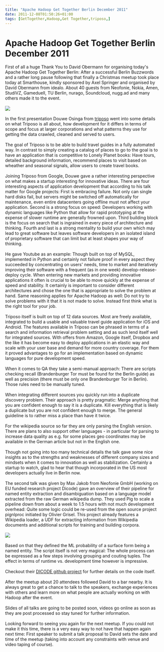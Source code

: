 ```yaml
---
title: "Apache Hadoop Get Together Berlin December 2011"
date: 2011-12-08T01:50:26+01:00
tags: [GetTogether,Hadoop,Get Together,triposo,]
---
```


# Apache Hadoop Get Together Berlin December 2011


First of all a huge Thank You to David Obermann for organising today's Apache Hadoop Get Together Berlin: After a 
successful Berlin Buzzwords and a rather long pause following that finally a Christmas meetup took place today at 
Smarthouse, kindly sponsored by Axel Springer and organised by David Obermann from idealo. About 40 guests from 
Neofonie, Nokia, Amen, StudiVZ, Gameduell, TU Berlin, nurago, Soundcloud, nugg.ad and many others made it to the 
event.<br><br><img src="http://isabel-drost.de/Bilder/wordpress/hadoop_201112.jpg"/><br><br>In the first presentation 
Douwe Osinga from <a href="http://www.triposo.com/">triposo</a> went into some details on what Triposo is all about, 
how development for it differs in terms of scope and focus at larger corporations and what patterns they use for 
getting the data crawled, cleaned and served to users.<br><br>The goal of Triposo is to be able to build travel guides 
in a fully automated way. In contrast to simply creating a catalog of places to go to the goal is to have an 
application that is competitive to Lonely Planet books: Have tours, detailed background information, recommend places 
to visit based on wheather and seasonal signals, allow users to create travel books.<br><br>Joining Triposo from 
Google, Douwe gave a rather interesting perspective on what makes a startup interesting for innovative ideas. There are 
four interesting aspects of application development that according to his talk matter for Google projects: First is 
embracing failure. Not only can single hard disks fail, but servers might be switched off automatically for 
maintenance, even entire datacenters going offline must not affect your application. Second is a strong focus on speed: 
Developers working with dynamic languages like Python that allow for rapid prototyping at the expense of slower runtime 
are generally frowned upon. Third building block is the focus on search that is ingrained in every piece of 
architecture and thinking. Fourth and last is a strong mentality to build your own which may lead to great software but 
leaves software developers in an isolated island of proprietary software that can limit but at least shapes your way of 
thinking.<br><br>He gave Youtube as an example: Though built on top of MySQL, implemented in Python and certainly not 
failure proof in every aspect they succeeded by concentrating on users' needs, time to market and iteratively improving 
their software with a frequent (as in one week) develop-release-deploy cycle. When entering new markets and providing 
innovative applications it often is crucial to be able to move quickly at the expense of speed and stability. It 
certainly is important to consider different architectures and chose the one that is appropriate to solve the problem 
at hand. Same reasoning applies for Apache Hadoop as well: Do not try to solve problems with it that it is not made to 
solve. Instead first think what is the right tool for your job.<br><br>Triposo itself is built on top of 12 data 
sources. Most are freely available, integrated to build a usable and valuable travel guide application for iOS and 
Android. The features available in Triposo can be phrased in terms of a search and information retrieval problem 
setting and as such lend itself well for integrated sources. With offers from Amazon, Google itself, Dropbox and the 
like it has become easy to deploy applications in an elastic way and scale with your user base and demand for more 
country coverage. For them it proved advantages to go for an implementation based on dynamic languages for pure 
development speed. <br><br>When it comes to QA they take a semi-manual approach: There are scripts checking recall 
(Brandenburger Tor must be found for the Berlin guide) as well as precision (there must be only one Brandenburger Tor 
in Berlin). Those rules need to be manually tuned.<br><br>When integrating different sources you quickly run into a 
duplicate discovery problem. Their approach is pretty pragmatic: Merge anything that you are confident enough to say it 
is a duplicate. Kill everything that is likely a duplicate but you are not confident enough to merge. The general 
guideline is to rather miss a place than have it twice.<br><br>For the wikipedia source so far they are only parsing 
the English version. There are plans to also support other languages - in particular for parsing to increase data 
quality as e.g. for some places geo coordinates may be available in the German article but not in the English one. 
<br><br>Though not going into too many technical details the talk gave some nice insights as to the strengths and 
weaknesses of different company sizes and mindsets when it comes to innovation as well as stabilization. Certainly a 
startup to watch, glad to hear that though incorporated in the US most developers actually live in Berlin 
now.<br><br>The second talk was given by Max Jakob from Neofonie GmbH (working on EU funded research project Dicode) 
gave an overview of their pipeline for named entity extraction and disambiguation based on a language model extracted 
from the raw German wikipedia dump. They used Pig to scale a pipeline down from about a week to 1.5 hours with not much 
development overhead: Quite some logic could be re-used from the open source project pignlproc initiated by Olivier 
Grisel. This project already features a Wikipedia loader, a UDF for extracting information from Wikipedia documents and 
additional scripts for training and building corpora.<br><br><img 
src="http://isabel-drost.de/Bilder/wordpress/hadoop_201112_neo.jpg"/><br><br>Based on that they defined the ML 
probability of a surface form being a named entity. The script itself is not very magical: The whole process can be 
expressed as a few steps involving grouping and couting tuples. The effect in terms of runtime vs. development time 
however is impressive.<br><br>Checkout their <a href="http://github.com/dicode-project/pignlproc">DICODE github 
project</a> for further details on the code itself.<br><br>After the meetup about 20 attendees followed David to a bar 
nearby. It is always great to get a chance to talk to the speakers, exchange experiences with others and learn more on 
what people are actually working on with Hadoop after the event.<br><br>Slides of all talks are going to be posted 
soon, videos go online as soon as they are post processed so stay tuned for further information.<br><br>Looking forward 
to seeing you again for the next meetup. If you could not make it this time, there is a very easy way to not have that 
happen again next time: First speaker to submit a talk proposal to David sets the date and time of the meetup (taking 
into account any constraints with venue and video taping of course).
